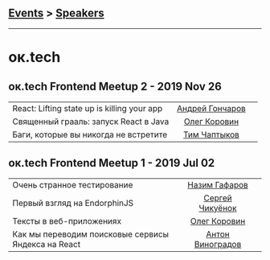 ## [Events](../README.md) > [Speakers](../speakers.md)
---

# ок.tech

## ок.tech Frontend Meetup 2 - 2019 Nov 26 
| | | |
| --- | :---: | --- |
| React: Lifting state up is killing your app  |  [Андрей Гончаров](../../speakers/Андрей%20Гончаров.md)  |    |
| Священный грааль: запуск React в Java  |  [Олег Коровин](../../speakers/Олег%20Коровин.md)  |    |
| Баги, которые вы никогда не встретите  |  [Тим Чаптыков](../../speakers/Тим%20Чаптыков.md)  |    |
## ок.tech Frontend Meetup 1 - 2019 Jul 02 
| | | |
| --- | :---: | --- |
| Очень странное тестирование  |  [Назим Гафаров](../../speakers/Назим%20Гафаров.md)  |    |
| Первый взгляд на EndorphinJS  |  [Сергей Чикуёнок](../../speakers/Сергей%20Чикуёнок.md)  |    |
| Тексты в веб-приложениях  |  [Олег Коровин](../../speakers/Олег%20Коровин.md)  |    |
| Как мы переводим поисковые сервисы Яндекса на React  |  [Антон Виноградов](../../speakers/Антон%20Виноградов.md)  |    |
